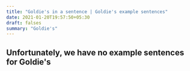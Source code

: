 ```yaml
---
title: "Goldie's in a sentence | Goldie's example sentences"
date: 2021-01-20T19:57:50+05:30
draft: falses
summary: "Goldie's"
---
```

## Unfortunately, we have no example sentences for Goldie's                 
